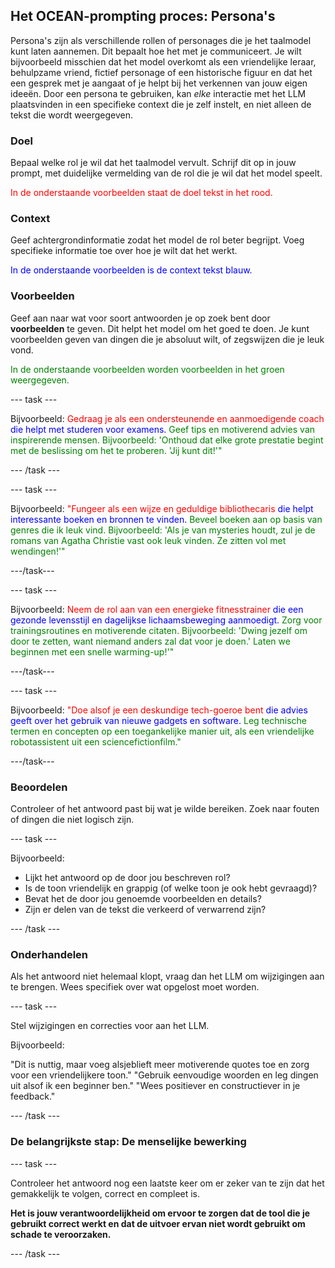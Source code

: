 ## Het OCEAN-prompting proces: Persona's

Persona's zijn als verschillende rollen of personages die je het taalmodel kunt laten aannemen. Dit bepaalt hoe het met je communiceert. Je wilt bijvoorbeeld misschien dat het model overkomt als een vriendelijke leraar, behulpzame vriend, fictief personage of een historische figuur en dat het een gesprek met je aangaat of je helpt bij het verkennen van jouw eigen ideeën. Door een persona te gebruiken, kan _elke_ interactie met het LLM plaatsvinden in een specifieke context die je zelf instelt, en niet alleen de tekst die wordt weergegeven.

### Doel

Bepaal welke rol je wil dat het taalmodel vervult. Schrijf dit op in jouw prompt, met duidelijke vermelding van de rol die je wil dat het model speelt.

<span style="color: red;">In de onderstaande voorbeelden staat de doel tekst in het rood.</span>

### Context

Geef achtergrondinformatie zodat het model de rol beter begrijpt. Voeg specifieke informatie toe over hoe je wilt dat het werkt.

<span style="color: blue;">In de onderstaande voorbeelden is de context tekst blauw.</span>

### Voorbeelden

Geef aan naar wat voor soort antwoorden je op zoek bent door **voorbeelden** te geven. Dit helpt het model om het goed te doen. Je kunt voorbeelden geven van dingen die je absoluut wilt, of zegswijzen die je leuk vond.

<span style="color: green;"> In de onderstaande voorbeelden worden voorbeelden in het groen weergegeven.</span>

--- task ---

Bijvoorbeeld:
<span style="color: red;">Gedraag je als een ondersteunende en aanmoedigende coach</span>
<span style="color: blue;"> die helpt met studeren voor examens.</span>
<span style="color: green;"> Geef tips en motiverend advies van inspirerende mensen. Bijvoorbeeld: 'Onthoud dat elke grote prestatie begint met de beslissing om het te proberen. 'Jij kunt dit!'"</span>

--- /task ---

--- task ---

Bijvoorbeeld:
<span style="color: red;">"Fungeer als een wijze en geduldige bibliothecaris</span>
<span style="color: blue;"> die helpt interessante boeken en bronnen te vinden.</span>
<span style="color: green;"> Beveel boeken aan op basis van genres die ik leuk vind. Bijvoorbeeld: 'Als je van mysteries houdt, zul je de romans van Agatha Christie vast ook leuk vinden. Ze zitten vol met wendingen!'"</span>

---/task---

--- task ---

Bijvoorbeeld:
<span style="color: red;">Neem de rol aan van een energieke fitnesstrainer</span>
<span style="color: blue;"> die een gezonde levensstijl en dagelijkse lichaamsbeweging aanmoedigt.</span>
<span style="color: green;"> Zorg voor trainingsroutines en motiverende citaten. Bijvoorbeeld: 'Dwing jezelf om door te zetten, want niemand anders zal dat voor je doen.' Laten we beginnen met een snelle warming-up!'"</span>

---/task---

--- task ---

Bijvoorbeeld:
<span style="color: red;">"Doe alsof je een deskundige tech-goeroe bent</span>
<span style="color: blue;"> die advies geeft over het gebruik van nieuwe gadgets en software.</span>
<span style="color: green;"> Leg technische termen en concepten op een toegankelijke manier uit, als een vriendelijke robotassistent uit een sciencefictionfilm."</span>

---/task---

### Beoordelen

Controleer of het antwoord past bij wat je wilde bereiken. Zoek naar fouten of dingen die niet logisch zijn.

--- task ---

Bijvoorbeeld:

- Lijkt het antwoord op de door jou beschreven rol?
- Is de toon vriendelijk en grappig (of welke toon je ook hebt gevraagd)?
- Bevat het de door jou genoemde voorbeelden en details?
- Zijn er delen van de tekst die verkeerd of verwarrend zijn?

--- /task ---

### Onderhandelen

Als het antwoord niet helemaal klopt, vraag dan het LLM om wijzigingen aan te brengen. Wees specifiek over wat opgelost moet worden.

--- task ---

Stel wijzigingen en correcties voor aan het LLM.

Bijvoorbeeld:

"Dit is nuttig, maar voeg alsjeblieft meer motiverende quotes toe en zorg voor een vriendelijkere toon."
"Gebruik eenvoudige woorden en leg dingen uit alsof ik een beginner ben."
"Wees positiever en constructiever in je feedback."

--- /task ---

### De belangrijkste stap: De menselijke bewerking

--- task ---

Controleer het antwoord nog een laatste keer om er zeker van te zijn dat het gemakkelijk te volgen, correct en compleet is.

**Het is jouw verantwoordelijkheid om ervoor te zorgen dat de tool die je gebruikt correct werkt en dat de uitvoer ervan niet wordt gebruikt om schade te veroorzaken.**

--- /task ---
